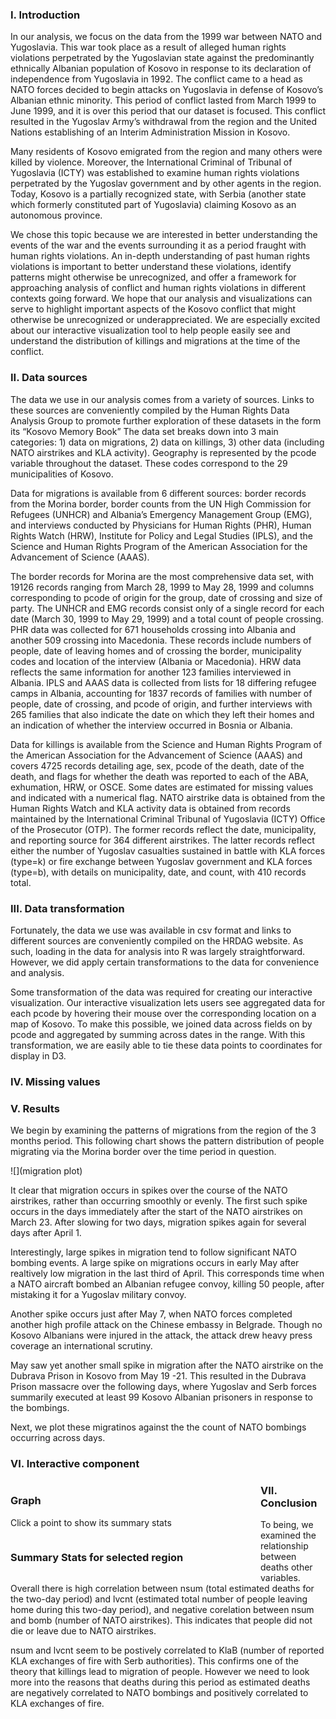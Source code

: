 ### I. Introduction

In our analysis, we focus on the data from the 1999 war between NATO and Yugoslavia.  This war took place as a result of alleged human rights violations perpetrated by the Yugoslavian state against the predominantly ethnically Albanian population of Kosovo in response to its declaration of independence from Yugoslavia in 1992.  The conflict came to a head as NATO forces decided to begin attacks on Yugoslavia in defense of Kosovo’s Albanian ethnic minority.  This period of conflict lasted from March 1999 to June 1999, and it is over this period that our dataset is focused.  This conflict resulted in the Yugoslav Army’s withdrawal from the region and the United Nations establishing of an Interim Administration Mission in Kosovo.  

Many residents of Kosovo emigrated from the region and many others were killed by violence.  Moreover, the International Criminal of Tribunal of Yugoslavia (ICTY) was established to examine human rights violations perpetrated by the Yugoslav government and by other agents in the region.  Today, Kosovo is a partially recognized state, with Serbia (another state which formerly constituted part of Yugoslavia) claiming Kosovo as an autonomous province.  

We chose this topic because we are interested in better understanding the events of the war and the events surrounding it as a period fraught with human rights violations.  An in-depth understanding of past human rights violations is important to better understand these violations, identify patterns might otherwise be unrecognized, and offer a framework for approaching analysis of conflict and human rights violations in different contexts going forward.  We hope that our analysis and visualizations can serve to highlight important aspects of the Kosovo conflict that might otherwise be unrecognized or underappreciated.  We are especially excited about our interactive visualization tool to help people easily see and understand the distribution of killings and migrations at the time of the conflict.  

### II. Data sources

The data we use in our analysis comes from a variety of sources.  Links to these sources are conveniently compiled by the Human Rights Data Analysis Group to promote further exploration of these datasets in the form its “Kosovo Memory Book”
The data set breaks down into 3 main categories:  1) data on migrations, 2) data on killings, 3) other data (including NATO airstrikes and KLA activity).  Geography is represented by the pcode variable throughout the dataset.  These codes correspond to the 29 municipalities of Kosovo.  

Data for migrations is available from 6 different sources:  border records from the Morina border, border counts from the UN High Commission for Refugees (UNHCR) and Albania’s Emergency Management Group (EMG), and interviews conducted by Physicians for Human Rights (PHR), Human Rights Watch (HRW), Institute for Policy and Legal Studies (IPLS), and the Science and Human Rights Program of the American Association for the Advancement of Science (AAAS).  

The border records for Morina are the most comprehensive data set, with 19126 records ranging from March 28, 1999 to May 28, 1999 and columns corresponding to pcode of origin for the group, date of crossing and size of party.  The UNHCR and EMG records consist only of a single record for each date (March 30, 1999 to May 29, 1999) and a total count of people crossing.  PHR data was collected for 671 households crossing into Albania and another 509 crossing into Macedonia.  These records include numbers of people, date of leaving homes and of crossing the border, municipality codes and location of the interview (Albania or Macedonia).  HRW data reflects the same information for another 123 families interviewed in Albania.  IPLS and AAAS data is collected from lists for 18 differing refugee camps in Albania, accounting for 1837 records of families with number of people, date of crossing, and pcode of origin, and further interviews with 265 families that also indicate the date on which they left their homes and an indication of whether the interview occurred in Bosnia or Albania.  

Data for killings is available from the Science and Human Rights Program of the American Association for the Advancement of Science (AAAS) and covers 4725 records detailing age, sex, pcode of the death, date of the death, and flags for whether the death was reported to each of the ABA, exhumation, HRW, or OSCE.  Some dates are estimated for missing values and indicated with a numerical flag.  NATO airstrike data is obtained from the Human Rights Watch and KLA activity data is obtained from records maintained by the International Criminal Tribunal of Yugoslavia (ICTY) Office of the Prosecutor (OTP).  The former records reflect the date, municipality, and reporting source for 364 different airstrikes.  The latter records reflect either the number of Yugoslav casualties sustained in battle with KLA forces (type=k) or fire exchange between Yugoslav government and KLA forces (type=b), with details on municipality, date, and count, with 410 records total.  

### III. Data transformation

Fortunately, the data we use was available in csv format and links to different sources are conveniently compiled on the HRDAG website.  As such, loading in the data for analysis into R was largely straightforward.  However, we did apply certain transformations to the data for convenience and analysis. 

Some transformation of the data was required for creating our interactive visualization.  Our interactive visualization lets users see aggregated data for each pcode by hovering their mouse over the corresponding location on a map of Kosovo.  To make this possible, we joined data across fields on by pcode and aggregated by summing across dates in the range.  With this transformation, we are easily able to tie these data points to coordinates for display in D3.  


### IV. Missing values



### V. Results

We begin by examining the patterns of migrations from the region of the 3 months period.  This following chart shows the pattern distribution of people migrating via the Morina border over the time period in question.  

![](migration plot)

It clear that migration occurs in spikes over the course of the NATO airstrikes, rather than occurring smoothly or evenly.  The first such spike occurs in the days immediately after the start of the NATO airstrikes on March 23.  After slowing for two days, migration spikes again for several days after April 1.

Interestingly, large spikes in migration tend to follow significant NATO bombing events.  A large spike on migrations occurs in early May after realtively low migration in the last third of April.  This corresponds time when a NATO aircraft bombed an Albanian refugee convoy, killing 50 people, after mistaking it for a Yugoslav military convoy.  

Another spike occurs just after May 7, when NATO forces completed another high profile attack on the Chinese embassy in Belgrade.  Though no Kosovo Albanians were injured in the attack, the attack drew heavy press coverage an international scrutiny.  

May saw yet another small spike in migration after the NATO airstrike on the Dubrava Prison in Kosovo from May 19 -21.  This resulted in the Dubrava Prison massacre over the following days, where Yugoslav and Serb forces summarily executed at least 99 Kosovo Albanian prisoners in response to the bombings.  

Next, we plot these migratinos against the the count of NATO bombings occurring across days. 

### VI. Interactive component


<div id="chart" style="width: 400px; float: left;">
  <h3>Graph</h3>
  <p>Click a point to show its summary stats</p>
</div>

<div id="summary" style="width: 400px; float: left;">
  <h3>Summary Stats for selected region</h3>
</div>

<script src="https://d3js.org/d3.v5.js"></script>

<script>
  //TODO

  //Title
  //Axis Labels x2
  //Make circle radii in proportion to num_migrations

  CSV_SOURCE = "https://gist.githubusercontent.com/Mrugankakarte/1d9f50e183489279bfedfb5651a1676d/raw/26a67fe5f9d7e46fe31a29dde716613c0792c7a2/summary.csv"
  OPACITY_LEVEL = 0.7;
  DOTRADIUS = 4.5;

  d3.select("#chart").append("form").attr("id", "selection");
  
  d3.select("form").append("input")
    .attr("type", "radio")
    .attr("id", "terrainradio")
    .attr("name", "mode");

  d3.select("form").append("label")
    .attr("for", "terrainradio")
    .text(" Terrain Rendering ");

  d3.select("form").append("input")
    .attr("type", "radio")
    .attr("id", "watercolorradio")
    .attr("name", "mode");

  d3.select("form").append("label")
    .attr("for", "watercolorradio")
    .text(" Watercolor rendering ");

  var bottomLat = 41.810;
  var topLat = 43.285;
  var leftLong = 19.995;
  var rightLong = 21.797;

  var w = 450;
  var h = 450;

  //I adjusted these carefully to make sure the axes 'snug-ly' wrap around the map image
  var margin = {top: 41, right: 59, bottom: 41, left: 59};
  var innerWidth = w - margin.left - margin.right;
  var innerHeight = h - margin.top - margin.bottom;

  d3.select("#chart").attr("style", `width: ${w}px; float: left;`)

  //Create SVG
  var svg = d3.select("#chart")
    .append("svg")
      .attr("width", w)
      .attr("height", h);

  var terrainimage = svg
    .append("image")
      .attr("id", "terrainimage")
      .attr("width", innerWidth)
      .attr("xlink:href", "/EDAV-Final-Project/files/terrain.jpeg")
      .attr("height", innerHeight)
      .attr("x", margin.left)
      .attr("y", margin.top);

  var watercolorimage = svg
    .append("image")
      .attr("id", "watercolorimage")
      .attr("width", innerWidth)
      .attr("xlink:href", "/EDAV-Final-Project/files/watercolor.jpeg")
      .attr("height", innerHeight)
      .attr("x", margin.left)
      .attr("y", margin.top);

  d3.select("#terrainradio").on("click", function(){
    d3.select("#terrainimage").attr("opacity", OPACITY_LEVEL);
    d3.select("#watercolorimage").attr("opacity", 0);
  })

  d3.select("#watercolorradio").on("click", function(){
    d3.select("#terrainimage").attr("opacity", 0);
    d3.select("#watercolorimage").attr("opacity", OPACITY_LEVEL);
  })

  var xScale = d3.scaleLinear()
    .domain([leftLong, rightLong])
    .range([0, innerWidth]);

  var yScale = d3.scaleLinear()
    .domain([bottomLat, topLat])
    .range([innerHeight, 0]); //Inverting it since y starts at top

  var xAxis = d3.axisBottom(xScale);
  var yAxis = d3.axisLeft(yScale);

  svg.append("g")
   .attr("class", "yAxis")
   .attr("transform", `translate(${margin.left},${margin.top})`)
   .call(yAxis);

  svg.append("g")
   .attr("class", "xAxis")
   .attr("transform", `translate(${margin.left},${h-margin.bottom})`)
   .call(xAxis);

  seconddiv = d3.select("#summary");
  seconddiv.append("p").text("Municipality ID: ")
    .attr("id", "mcode")
  seconddiv.append("p").text("Total Migrations: ")
    .attr("id", "migrations");
  seconddiv.append("p").text("Total Killings: ")
    .attr("id", "killings");
  seconddiv.append("p").text("NATO Airstrikes: ")
    .attr("id", "nato");
  seconddiv.append("p").text("Reports of KLA causalties: ")
    .attr("id", "kla");

  function updateStats(id, summary){
    d3.select("#mcode").text("Municipality ID: " + id);
    d3.select("#migrations").text("Total Migrations: " + summary.migrations);
    d3.select("#killings").text("Total Killings: " + summary.killings);
    d3.select("#nato").text("NATO Airstrikes: " + summary.nato_airstrikes);
    d3.select("#kla").text("Reports of KLA causalties: " + summary.kla);
  }

  //DATA
  d3.csv(CSV_SOURCE, function(d) {
    return {
      mcode : d["mcode"],
      killings : +d["total_killings"],
      migrations : +d["total_migrations"],
      nato_airstrikes : +d["nato_airstrikes"],
      kla : +d["num_kla_events"],
      lat : +d["mean_latitude"],
      long : +d["mean_longitude"]
    };
  }).then(function(data){
    var summary = {};
    for (i = 0; i < data.length; i++){
      //Add points for each data
      row = data[i];
      if (!isNaN(row.long) && !isNaN(row.lat)){
        d3.select("svg").append("circle")
          .attr("cx", xScale(row.long))
          .attr("cy", yScale(row.lat))
          .attr("r", DOTRADIUS)
          .attr("id", row.mcode);
        summary[row.mcode] = {
          killings: row.killings,
          migrations : row.migrations,
          nato_airstrikes : row.nato_airstrikes,
          kla : row.kla
        };
      }
    }
    //Add event listeners
    d3.selectAll("circle").on("click", function(){
      d3.selectAll("circle").attr("fill","black");
      d3.selectAll("circle").attr("r",DOTRADIUS);
      var circle = d3.select(this);
      circle.attr("fill", "#BF3EFF");
      oldR = circle.attr("r");
      circle.transition().duration(350).attr("r", oldR*1.75);
      var id = circle.attr("id");
      updateStats(id, summary[id]);
    })
  }).catch(function(error){
    console.log("ERROR");
    console.log(error);
  });

  document.getElementById("terrainradio").click();

</script>




### VII.  Conclusion

To being, we examined the relationship between deaths other variables.  Overall there is high correlation between nsum (total estimated deaths for the two-day period) and lvcnt (estimated total number of people leaving home during this two-day period), and negative corelation between nsum and bomb (number of NATO airstrikes). This indicates that people did not die or leave due to NATO airstrikes.  

nsum and lvcnt seem to be postively correlated to KlaB (number of reported KLA exchanges of fire with Serb authorities).  This confirms one of the theory that killings lead to migration of people. However we need to look more into the reasons that deaths during this period as estimated deaths are negatively correlated to NATO bombings and positively correlated to KLA exchanges of fire.



